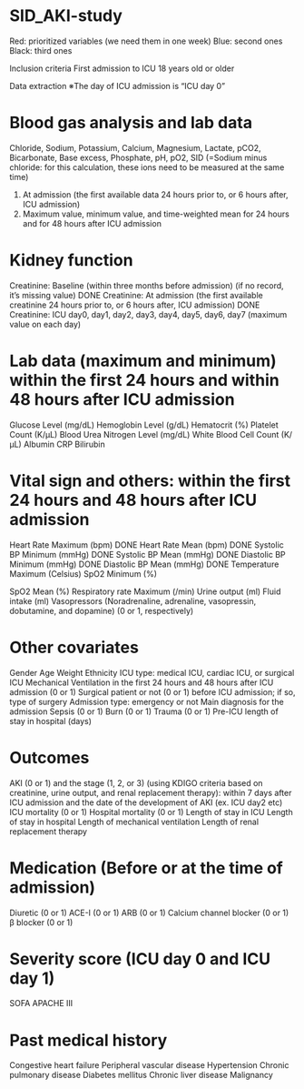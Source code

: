 # SID_AKI-study

Red: prioritized variables (we need them in one week)
Blue: second ones
Black: third ones

Inclusion criteria
First admission to ICU
18 years old or older

Data extraction
※The day of ICU admission is “ICU day 0”

# Blood gas analysis and lab data

Chloride, Sodium, Potassium, Calcium, Magnesium, Lactate, pCO2, Bicarbonate, Base excess, Phosphate,
pH, pO2, SID (=Sodium minus chloride: for this calculation, these ions need to be measured at the same
time)
1. At admission (the first available data 24 hours prior to, or 6 hours after, ICU admission)
2. Maximum value, minimum value, and time-weighted mean for 24 hours and for 48 hours after ICU
admission

# Kidney function
Creatinine: Baseline (within three months before admission) (if no record, it’s missing value) DONE
Creatinine: At admission (the first available creatinine 24 hours prior to, or 6 hours after, ICU admission) DONE
Creatinine: ICU day0, day1, day2, day3, day4, day5, day6, day7 (maximum value on each day)

# Lab data (maximum and minimum) within the first 24 hours and within 48 hours after ICU admission

Glucose Level (mg/dL)
Hemoglobin Level (g/dL)
Hematocrit (%)
Platelet Count (K/μL)
Blood Urea Nitrogen Level (mg/dL)
White Blood Cell Count (K/μL)
Albumin
CRP
Bilirubin

# Vital sign and others: within the first 24 hours and 48 hours after ICU admission
Heart Rate Maximum (bpm) DONE
Heart Rate Mean (bpm) DONE
Systolic BP Minimum (mmHg) DONE
Systolic BP Mean (mmHg) DONE
Diastolic BP Minimum (mmHg) DONE
Diastolic BP Mean (mmHg) DONE
Temperature Maximum (Celsius)
SpO2 Minimum (%)

SpO2 Mean (%)
Respiratory rate Maximum (/min)
Urine output (ml)
Fluid intake (ml)
Vasopressors (Noradrenaline, adrenaline, vasopressin, dobutamine, and dopamine) (0 or 1, respectively)

# Other covariates
Gender
Age
Weight
Ethnicity
ICU type: medical ICU, cardiac ICU, or surgical ICU
Mechanical Ventilation in the first 24 hours and 48 hours after ICU admission (0 or 1)
Surgical patient or not (0 or 1) before ICU admission; if so, type of surgery
Admission type: emergency or not
Main diagnosis for the admission
Sepsis (0 or 1)
Burn (0 or 1)
Trauma (0 or 1)
Pre-ICU length of stay in hospital (days)

# Outcomes
AKI (0 or 1) and the stage (1, 2, or 3) (using KDIGO criteria based on creatinine, urine output, and renal
replacement therapy): within 7 days after ICU admission and the date of the development of AKI (ex.
ICU day2 etc)
ICU mortality (0 or 1)
Hospital mortality (0 or 1)
Length of stay in ICU
Length of stay in hospital
Length of mechanical ventilation
Length of renal replacement therapy

# Medication (Before or at the time of admission)
Diuretic (0 or 1)
ACE-I (0 or 1)
ARB (0 or 1)
Calcium channel blocker (0 or 1)
β blocker (0 or 1)
# Severity score (ICU day 0 and ICU day 1)
SOFA
APACHE III

# Past medical history
Congestive heart failure
Peripheral vascular disease
Hypertension
Chronic pulmonary disease
Diabetes mellitus
Chronic liver disease
Malignancy
